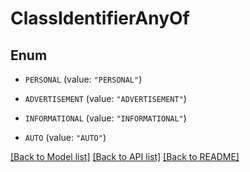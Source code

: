 # ClassIdentifierAnyOf

## Enum


* `PERSONAL` (value: `"PERSONAL"`)

* `ADVERTISEMENT` (value: `"ADVERTISEMENT"`)

* `INFORMATIONAL` (value: `"INFORMATIONAL"`)

* `AUTO` (value: `"AUTO"`)


[[Back to Model list]](../README.md#documentation-for-models) [[Back to API list]](../README.md#documentation-for-api-endpoints) [[Back to README]](../README.md)


